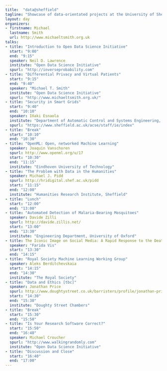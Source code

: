 ```yaml
---
title:  "data@sheffield"
tagline: "Showcase of data-orientated projects at the University of Sheffield with Guest speakers to place things in wider context."
layout: day
organizers:
- firstname: Michael
  lastname: Smith
  url: http://www.michaeltsmith.org.uk
talks:
- title: "Introduction to Open Data Science Initiative"
  start: "9:00"
  end: "9:15"
  speaker: Neil D. Lawrence
  institute: "Open Data Science Initiative"
  spurl: "http://inverseprobability.com"
- title: "Differential Privacy and Virtual Patients" 
  start: "9:15"
  end: "9:40"
  speaker: "Michael T. Smith"
  institute: "Open Data Science Initiative"
  spurl: "http://www.michaeltsmith.org.uk/"
- title: "Security in Smart Grids"
  start: "9:40"
  end: "10:10"
  speaker: Iñaki Esnaola
  institute: "Department of Automatic Control and Systems Engineering, University of Sheffield"
  spurl: "https://www.sheffield.ac.uk/acse/staff/ie/index"
- title: "Break"
  start: "10:10"
  end: "10:30"
- title: "OpenML: Open, networked Machine Learning"
  speaker: Joaquin Vanschoren
  spurl: http://www.openml.org/u/17
  start: "10:30"
  end: "11:15"
  institute: "Eindhoven University of Technology"
- title: "The Problem with Data in the Humanities"
  speaker: Michael J. Pidd
  spurl: http://hridigital.shef.ac.uk/pidd
  start: "11:15"
  end: "12:00"
  institute: "Humanities Research Institute, Sheffield"
- title: "Lunch"
  start: "12:00"
  end: "13:00"
- title: "Automated Detection of Malaria-Bearing Mosquitoes"
  speaker: Davide Zilli
  spurl: http://davide.zillis.net/
  start: "13:00"
  end: "13:30"
  institute: "Engineering Department, University of Oxford"
- title: The Iconic Image on Social Media: A Rapid Response to the Death of Aylan Kurdi [tbc]
  speaker: "Farida Vis" 
  start: "13:30"
  end: "14:15"
- title: "Royal Society Machine Learning Working Group"
  speaker: Aleks Berditchevskaia
  start: "14:15"
  end: "14:30"
  institute: "The Royal Society"
- title: "Data and Ethics [tbc]"
  speaker: Jonathan Price 
  spurl: http://www.doughtystreet.co.uk/barristers/profile/jonathan-price
  start: "14:30"
  end: "15:30"
  institute: "Doughty Street Chambers"
- title: "Break"
  start: "15:30"
  end: "15:50"
- title: "Is Your Research Software Correct?"
  start: "15:50"
  end: "16:40"
  speaker: Michael Croucher
  spurl: "http://www.walkingrandomly.com"
  institute: "Open Data Science Initiative"
- title: "Discussion and Close"
  start: "16:40"
  end: "17:00"
---
```

